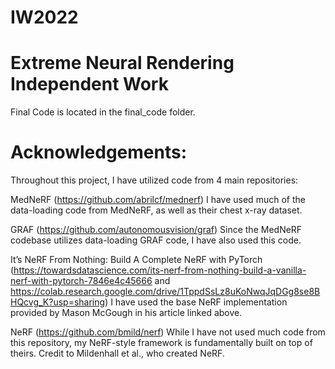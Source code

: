 # IW2022
# Extreme Neural Rendering Independent Work

Final Code is located in the final_code folder.

# Acknowledgements:

Throughout this project, I have utilized code from 4 main repositories:

MedNeRF (https://github.com/abrilcf/mednerf)
I have used much of the data-loading code from MedNeRF, as well as their chest x-ray dataset.

GRAF (https://github.com/autonomousvision/graf)
Since the MedNeRF codebase utilizes data-loading GRAF code, I have also used this code.

It’s NeRF From Nothing: Build A Complete NeRF with PyTorch (https://towardsdatascience.com/its-nerf-from-nothing-build-a-vanilla-nerf-with-pytorch-7846e4c45666 and https://colab.research.google.com/drive/1TppdSsLz8uKoNwqJqDGg8se8BHQcvg_K?usp=sharing)
I have used the base NeRF implementation provided by Mason McGough in his article linked above.

NeRF (https://github.com/bmild/nerf)
While I have not used much code from this repository, my NeRF-style framework is fundamentally built on top of theirs. Credit to Mildenhall et al., who created NeRF.